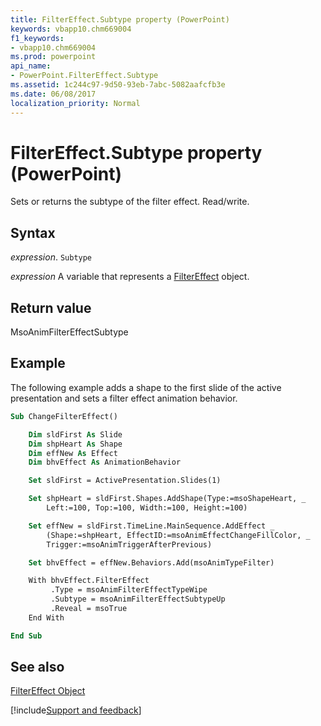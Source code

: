 ```yaml
---
title: FilterEffect.Subtype property (PowerPoint)
keywords: vbapp10.chm669004
f1_keywords:
- vbapp10.chm669004
ms.prod: powerpoint
api_name:
- PowerPoint.FilterEffect.Subtype
ms.assetid: 1c244c97-9d50-93eb-7abc-5082aafcfb3e
ms.date: 06/08/2017
localization_priority: Normal
---
```



# FilterEffect.Subtype property (PowerPoint)

 Sets or returns the subtype of the filter effect. Read/write.


## Syntax

_expression_. `Subtype`

_expression_ A variable that represents a [FilterEffect](PowerPoint.FilterEffect.md) object.


## Return value

MsoAnimFilterEffectSubtype


## Example

The following example adds a shape to the first slide of the active presentation and sets a filter effect animation behavior.


```vb
Sub ChangeFilterEffect()

    Dim sldFirst As Slide
    Dim shpHeart As Shape
    Dim effNew As Effect
    Dim bhvEffect As AnimationBehavior

    Set sldFirst = ActivePresentation.Slides(1)

    Set shpHeart = sldFirst.Shapes.AddShape(Type:=msoShapeHeart, _
        Left:=100, Top:=100, Width:=100, Height:=100)

    Set effNew = sldFirst.TimeLine.MainSequence.AddEffect _
        (Shape:=shpHeart, EffectID:=msoAnimEffectChangeFillColor, _
        Trigger:=msoAnimTriggerAfterPrevious)

    Set bhvEffect = effNew.Behaviors.Add(msoAnimTypeFilter)

    With bhvEffect.FilterEffect
         .Type = msoAnimFilterEffectTypeWipe
         .Subtype = msoAnimFilterEffectSubtypeUp
         .Reveal = msoTrue
    End With

End Sub
```


## See also


[FilterEffect Object](PowerPoint.FilterEffect.md)

[!include[Support and feedback](~/includes/feedback-boilerplate.md)]